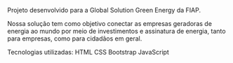 Projeto desenvolvido para a Global Solution Green Energy da FIAP. 

Nossa solução tem como objetivo conectar as empresas geradoras de energia ao mundo por meio de investimentos e assinatura de energia, tanto para empresas, como para cidadãos em geral.

Tecnologias utilizadas:
HTML
CSS
Bootstrap
JavaScript
